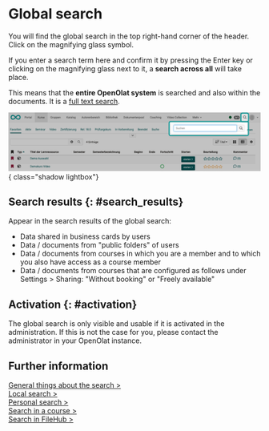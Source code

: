 # Global search

You will find the global search in the top right-hand corner of the header. Click on the magnifying glass symbol.

If you enter a search term here and confirm it by pressing the Enter key or clicking on the magnifying glass next to it, a **search across all** will take place.


This means that the **entire OpenOlat system** is searched and also within the documents. It is a [full text search](Search_General.md#full_text_search).

![search_global_v1_de.png](assets/search_global_v1_de.png){ class="shadow lightbox"}


## Search results {: #search_results}

Appear in the search results of the global search:

* Data shared in business cards by users
* Data / documents from "public folders" of users
* Data / documents from courses in which you are a member and to which you also have access as a course member
* Data / documents from courses that are configured as follows under Settings > Sharing: "Without booking" or "Freely available"


## Activation {: #activation}

The global search is only visible and usable if it is activated in the administration. If this is not the case for you, please contact the administrator in your OpenOlat instance.


## Further information

[General things about the search >](Search_General.md)<br>
[Local search >](Search_Local.md)<br>
[Personal search >](Search_Person.md)<br>
[Search in a course >](Search_in_Course.md)<br>
[Search in FileHub >](Search_in_FileHub.md)<br>



